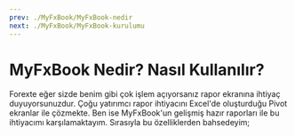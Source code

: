 ```yaml
---
prev: ./MyFxBook/MyFxBook-nedir
next: ./MyFxBook/MyFxBook-kurulumu
---
```


# MyFxBook Nedir? Nasıl Kullanılır?

Forexte eğer sizde benim gibi çok işlem açıyorsanız rapor ekranına ihtiyaç duyuyorsunuzdur. Çoğu yatırımcı rapor ihtiyacını Excel'de oluşturduğu Pivot ekranlar ile çözmekte. Ben ise MyFxBook'un gelişmiş hazır raporları ile bu ihtiyacımı karşılamaktayım. Sırasıyla bu özelliklerden bahsedeyim;

